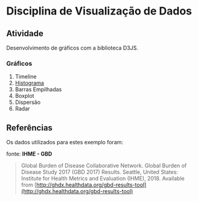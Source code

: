 # Disciplina de Visualização de Dados

## Atividade

Desenvolvimento de gráficos com a biblioteca D3JS.

### Gráficos

1. Timeline
2. [Histograma](histograma.html)
3. Barras Empilhadas
4. Boxplot
5. Dispersão
6. Radar

## Referências

Os dados utilizados para estes exemplo foram:

fonte: **IHME - GBD**
> Global Burden of Disease Collaborative Network.
> Global Burden of Disease Study 2017 (GBD 2017) Results.
> Seattle, United States: Institute for Health Metrics and Evaluation (IHME), 2018.
> Available from [http://ghdx.healthdata.org/gbd-results-tool](http://ghdx.healthdata.org/gbd-results-tool)
